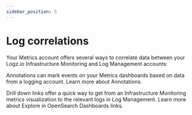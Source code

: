 ```yaml
---
sidebar_position: 5
---
```



# Log correlations


Your Metrics account offers several ways to correlate data between your Logz.io Infrastructure Monitoring and Log Management accounts:

Annotations can mark events on your Metrics dashboards based on data from a logging account. Learn more about Annotations.

Drill down links offer a quick way to get from an Infrastructure Monitoring metrics visualization to the relevant logs in Log Management. Learn more about Explore in OpenSearch Dashboards links.
